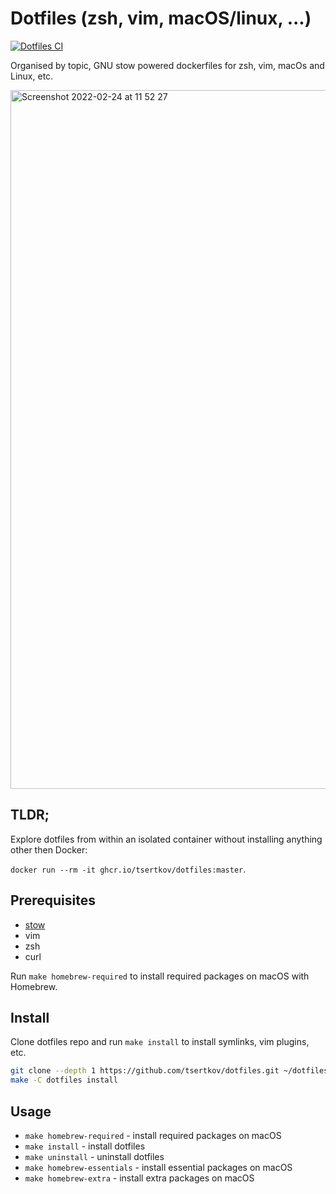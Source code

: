 # Dotfiles (zsh, vim, macOS/linux, ...)

[![Dotfiles CI](https://github.com/tsertkov/dotfiles/actions/workflows/docfiles-ci.yml/badge.svg)](https://github.com/tsertkov/dotfiles/actions/workflows/docfiles-ci.yml)

Organised by topic, GNU stow powered dockerfiles for zsh, vim, macOs and Linux, etc.

<img width="1118" alt="Screenshot 2022-02-24 at 11 52 27" src="https://user-images.githubusercontent.com/5339042/155510771-2ada6c13-2fa2-4ba6-bcaa-d88f5d4cb14c.png">

## TLDR;

Explore dotfiles from within an isolated container without installing anything other then Docker:

`docker run --rm -it ghcr.io/tsertkov/dotfiles:master`.

## Prerequisites

- [stow](https://www.gnu.org/software/stow/)
- vim
- zsh
- curl

Run `make homebrew-required` to install required packages on macOS with Homebrew.

## Install

Clone dotfiles repo and run `make install` to install symlinks, vim plugins, etc.

```bash
git clone --depth 1 https://github.com/tsertkov/dotfiles.git ~/dotfiles
make -C dotfiles install
```

## Usage

- `make homebrew-required` - install required packages on macOS
- `make install` - install dotfiles
- `make uninstall` - uninstall dotfiles
- `make homebrew-essentials` - install essential packages on macOS
- `make homebrew-extra` - install extra packages on macOS
